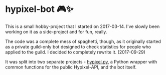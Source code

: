 # hypixel-bot 🎮✨

This is a small hobby-project that I started on 2017-03-14. I've slowly been working on it as a side-project and for fun, really.

The code was a complete mess of spaghetti, though, as it originally started as a private guild-only bot designed to check statistics for people who applied to the guild. I decided to completely rewrite it. (2017-09-29)

It was split into two separate projects - [hypixel.py](https://github.com/Snuggle/hypixel.py), a Python wrapper with common functions for the public Hypixel-API, and the bot itself.

